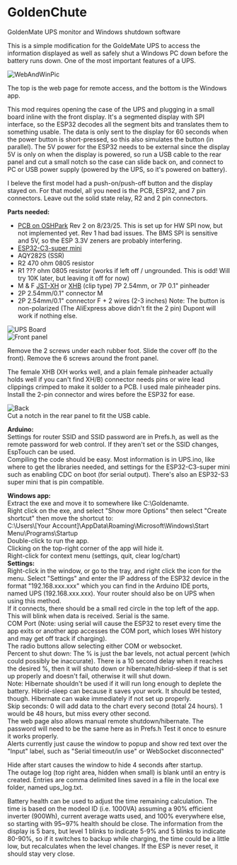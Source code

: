 # GoldenChute
GoldenMate UPS monitor and Windows shutdown software  
  
This is a simple modification for the GoldeMate UPS to access the information displayed as well as safely shut a Windows PC down before the battery runs down. One of the most important features of a UPS.  
  
![WebAndWinPic](assets/GM_WebAndWin.png)  
  
The top is the web page for remote access, and the bottom is the Windows app.  
  
This mod requires opening the case of the UPS and plugging in a small board inline with the front display. It's a segmented display with SPI interface, so the ESP32 decodes all the segment bits and translates them to something usable. The data is only sent to the display for 60 seconds when the power button is short-pressed, so this also simulates the button (in parallel). The 5V power for the ESP32 needs to be external since the display 5V is only on when the display is powered, so run a USB cable to the rear panel and cut a small notch so the case can slide back on, and connect to PC or USB power supply (powered by the UPS, so it's powered on battery).  
  
I beleve the first model had a push-on/push-off button and the display stayed on. For that model, all you need is the PCB, ESP32, and 7 pin connectors. Leave out the solid state relay, R2 and 2 pin connectors.  
  
**Parts needed:**  
-  [PCB on OSHPark](https://oshpark.com/shared_projects/kwL7G532) Rev 2 on 8/23/25.  This is set up for HW SPI now, but not implemented yet. Rev 1 had bad issues. The BMS SPI is sensitive and 5V, so the ESP 3.3V zeners are probably interfering.  
-  [ESP32-C3-super mini](https://www.aliexpress.us/item/3256807353297685.html?spm=a2g0o.tesla.0.0.68bcQMQPQMQPhl&pdp_npi=5%40dis%21USD%21%242.70%21%240.99%21%21%21%21%21%40210318ec17532528750118282ee624%2112000041210885173%21btf%21%21%21%211%210&afTraceInfo=1005007539612437__pc__c_ppc_item_bridge_pc_jfy_wf__5EfmYTO__1753252875356&gatewayAdapt=glo2usa4itemAdapt)  
-  AQY282S (SSR)  
-  R2 470 ohm 0805 resistor  
-  R1 ??? ohm 0805 resistor (works if left off / ungrounded. This is odd! Will try 10K later, but leaving it off for now)  
-  M & F [JST-XH](https://www.aliexpress.us/item/3256806894018733.html?spm=a2g0o.productlist.main.4.6628yYL5yYL5tc&aem_p4p_detail=202507281307327593555654334650005149445&algo_pvid=4fba3b75-b535-414b-a67c-6606d6a9a4fe&algo_exp_id=4fba3b75-b535-414b-a67c-6606d6a9a4fe-3&pdp_ext_f=%7B%22order%22%3A%221150%22%2C%22eval%22%3A%221%22%7D&pdp_npi=4%40dis%21USD%211.69%210.99%21%21%211.69%210.99%21%402101c5ac17537332524376501e04f3%2112000039333381516%21sea%21US%212968017294%21ABX&curPageLogUid=1BpFPZiG5hsA&utparam-url=scene%3Asearch%7Cquery_from%3A&search_p4p_id=202507281307327593555654334650005149445_1) or [XHB](https://www.aliexpress.com/p/tesla-landing/index.html?UTABTest=aliabtest110188_5910&src=criteo&albch=criteo_New&acnt=criteo-B4&albcp=232508&device=pc&clickid=688081f42944a328ac413444d0863805_1753252340_3256806815272828&cto_pld=v5yJr7dcAABvALKgmy4wTg&aff_fcid=bcbb53245af5402988fd7376c89645a9-1753252356158-04892-UneMJZVf&aff_fsk=UneMJZVf&aff_platform=aaf&sk=UneMJZVf&aff_trace_key=bcbb53245af5402988fd7376c89645a9-1753252356158-04892-UneMJZVf&terminal_id=1a5a9f1087de44a890966b5bbd3921da&scenario=c_ppc_item_bridge&productId=3256806815272828&_immersiveMode=true&withMainCard=true&OLP=1094500108_f_group1&o_s_id=1094500108&afSmartRedirect=n) (clip type) 7P 2.54mm, or 7P 0.1" pinheader  
-  2P 2.54mm/0.1" connector M 
-  2P 2.54mm/0.1" connector F + 2 wires (2-3 inches) Note: The button is non-polarized (The AliExpress above didn't fit the 2 pin) Dupont will work if nothing else.  
  
![UPS Board](assets/ups.png)  
![Front panel](assets/front_panel.jpg)  
  
Remove the 2 screws under each rubber foot. Slide the cover off (to the front).  Remove the 6 screws around the front panel.  
  
The female XHB (XH works well, and a plain female pinheader actually holds well if you can't find XH/B) connector needs pins or wire lead clippings crimped to make it solder to a PCB. I used male pinheader pins. Install the 2-pin connector and wires before the ESP32 for ease.  
  
![Back](assets/notch.jpg)  
Cut a notch in the rear panel to fit the USB cable.  
  
**Arduino:**  
Settings for router SSID and SSID password are in Prefs.h, as well as the remote password for web control. If they aren't set or the SSID changes, EspTouch can be used.  
Compiling the code should be easy. Most information is in UPS.ino, like where to get the libraries needed, and settings for the ESP32-C3-super mini such as enabling CDC on boot (for serial output). There's also an ESP32-S3 super mini that is pin compatible.  
  
**Windows app:**  
Extract the exe and move it to somewhere like C:\Goldenamte.  
Right click on the exe, and select "Show more Options" then select "Create shortcut" then move the shortcut to:  
  C:\Users\\[Your Account]\AppData\Roaming\Microsoft\Windows\Start Menu\Programs\Startup  
Double-click to run the app.  
Clicking on the top-right corner of the app will hide it.  
Right-click for context menu (settings, quit, clear log/chart)  
**Settings:**  
Right-click in the window, or go to the tray, and right click the icon for the menu. Select "Settings" and enter the IP address of the ESP32 device in the format "192.168.xxx.xxx" which you can find in the Arduino IDE ports, named UPS (192.168.xxx.xxx).  Your router should also be on UPS when using this method.  
If it connects, there should be a small red circle in the top left of the app. This will blink when data is received. Serial is the same.  
COM Port (Note: using serial will cause the ESP32 to reset every time the app exits or another app accesses the COM port, which loses WH history and may get off track if charging).  
The radio buttons allow selecting either COM or websocket.  
Percent to shut down: The % is just the bar levels, not actual percent (which could possibly be inaccurate). There is a 10 second delay when it reaches the desired %, then it will shuto down or hibernate/hibrid-sleep if that is set up properly and doesn't fail, otherwise it will shut down.  
Note: Hibernate shouldn't be used if it will run long enough to deplete the battery. Hibrid-sleep can because it saves your work. It should be tested, though. Hibernate can wake immediately if not set up properly.  
Skip seconds: 0 will add data to the chart every second (total 24 hours). 1 would be 48 hours, but miss every other second.  
The web page also allows manual remote shutdown/hibernate. The password will need to be the same here as in Prefs.h  Test it once to esnure it works properly.  
Alerts currently just cause the window to popup and show red text over the "Input" label, such as "Serial timeout/in use" or WebSocket disconnected"  
  
Hide after start causes the window to hide 4 seconds after startup.  
The outage log (top right area, hidden when small) is blank until an entry is created.  Entries are comma delimited lines saved in a file in the local exe folder, named ups_log.txt.  

Battery health can be used to adjust the time remaining calculation. The time is based on the modeol ID (i.e. 1000VA) assuming a 90% efficient inverter (900Wh), current average watts used, and 100% everywhere else, so starting with 95~97% health should be close. The information from the display is 5 bars, but level 1 blinks to indicate 5-9% and 5 blinks to indicate 80-90%, so if it switches to backup while charging, the time could be a little low, but recalculates when the level changes. If the ESP is never reset, it should stay very close.  
  
